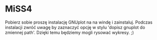 # MiSS4

Pobierz sobie proszę instalację GNUplot na na windę i zainstaluj.
Podczas instalacji zwróć uwagę by zaznaczyć opcję w stylu 'dopisz gnuplot do zmiennej path'.
Dzięki temu będziemy mogli rysować wykresy. ;)